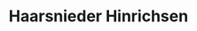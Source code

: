 ---
title: "Haarsnieder Hinrichsen"
url: /bergen-auf-ruegen/haarsnieder-hinrichsen/
shop: Friseur
---